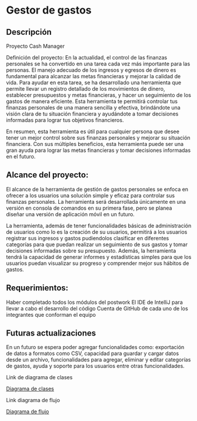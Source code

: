 # Gestor de gastos

## Descripción

Proyecto Cash Manager

Definición del proyecto:
En la actualidad, el control de las finanzas personales se ha convertido en una tarea cada vez más importante para las personas. El manejo adecuado de los ingresos y egresos de dinero es fundamental para alcanzar las metas financieras y mejorar la calidad de vida. Para ayudar en esta tarea, se ha desarrollado una herramienta que permite llevar un registro detallado de los movimientos de dinero, establecer presupuestos y metas financieras, y hacer un seguimiento de los gastos de manera eficiente. Esta herramienta te permitirá controlar tus finanzas personales de una manera sencilla y efectiva, brindándote una visión clara de tu situación financiera y ayudándote a tomar decisiones informadas para lograr tus objetivos financieros.

En resumen, esta herramienta es útil para cualquier persona que desee tener un mejor control sobre sus finanzas personales y mejorar su situación financiera. Con sus múltiples beneficios, esta herramienta puede ser una gran ayuda para lograr las metas financieras y tomar decisiones informadas en el futuro.

## Alcance del proyecto:
El alcance de la herramienta de gestión de gastos personales se enfoca en ofrecer a los usuarios una solución simple y eficaz para controlar sus finanzas personales. La herramienta será desarrollada únicamente en una versión en consola de comandos en su primera fase, pero se planea diseñar una versión de aplicación móvil en un futuro.

La herramienta, además de tener funcionalidades básicas de administración de usuarios como lo es la creación de su usuarios, permitirá a los usuarios registrar sus ingresos y gastos pudiendolos clasificar en diferentes categorías para que puedan realizar un seguimiento de sus gastos y tomar decisiones informadas sobre su presupuesto. Además, la herramienta tendrá la capacidad de generar informes y estadísticas simples para que los usuarios puedan visualizar su progreso y comprender mejor sus hábitos de gastos.

## Requerimientos:
Haber completado todos los módulos del postwork
El IDE de IntelliJ para llevar a cabo el desarrollo del código
Cuenta de GitHub de cada uno de los integrantes que conforman el equipo


## Futuras actualizaciones
En un futuro se espera poder agregar funcionalidades como: exportación de datos a formatos como CSV, capacidad para guardar y cargar datos desde un archivo, funcionalidades para agregar, eliminar y editar categorías de gastos, ayuda y soporte para los usuarios entre otras funcionalidades. 


Link de diagrama de clases

[Diagrama de clases](https://app.diagrams.net/#HVictorSosa-dev%2FGestorDeGastosTEAM09%2Fdevelop%2FGestorDeGastos)

Link diagrama de flujo

[Diagrama de flujo](https://app.diagrams.net/?libs=general;flowchart#HVictorSosa-dev%2FGestorDeGastosTEAM09%2Fdevelop%2FDiagrama%20sin%20t%C3%ADtulo.drawio)
